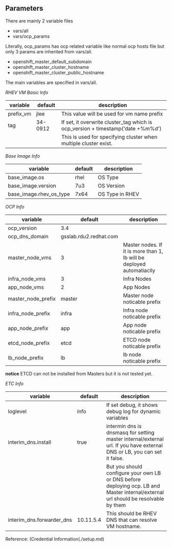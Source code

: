 Parameters
----------

There are mainly 2 variable files
- vars/all
- vars/ocp_params

Literally, ocp_params has ocp related variable like normal ocp hosts file but only 3 params are inherited from vars/all.
- openshift_master_default_subdomain
- openshift_master_cluster_hostname
- openshift_master_cluster_public_hostname

The main variables are specified in vars/all.

*RHEV VM Basic Info*

| variable| default | description |
|---------|---------|-------------|
|prefix_vm|  jlee   | This value will be used for vm name prefix                                     |
|tag      | 34-0912 | If set, it overwrite cluster_tag which is ocp_version + timestamp('date +%m%d')|
|         |         | This is used for specifying cluster when multiple cluster exist.               |


*Base Image Info*

|       variable        | default | description |
|-----------------------|---------|-------------|
|base_image.os          |   rhel  |  OS Type    |           
|base_image.version     |   7u3   |  OS Version |
|base_image.rhev_os_type|   7x64  |  OS Type in RHEV|


*OCP Info*

|     variable     | default | description |
|------------------|---------|-------------|
|ocp_version       | 3.4     |                                                                      |
|ocp_dns_domain    | gsslab.rdu2.redhat.com|                                                        | 
|master_node_vms   | 3       | Master nodes. If it is more than 1, lb will be deployed automatiaclly|
|infra_node_vms    | 3       | Infra Nodes                                                          | 
|app_node_vms      | 2       | App Nodes                                                            | 
|master_node_prefix| master  | Master node noticable prefix                                         |
|infra_node_prefix | infra   | Infra node noticable prefix                                          |
|app_node_prefix   | app     | App node noticable prefix                                            |
|etcd_node_prefix  | etcd    | ETCD node noticable prefix                                           |
|lb_node_prefix    | lb      | lb node noticable prefix                                             |

**notice**
ETCD can not be installed from Masters but it is not tested yet.


*ETC Info*

|         variable        | default   | description |
|-------------------------|-----------|-------------|
|loglevel                 | info      | If set debug, it shows debug log for dynamic variables|
|interim_dns.install      | true      | intermin dns is dnsmasq for setting master internal/external url. If you have external DNS or LB, you can set it false.|
|                         |           | But you should configure your own LB or DNS before deploying ocp. LB and Master internal/external url should be resolvable by them|
|interim_dns.forwarder_dns| 10.11.5.4 | This should be RHEV DNS that can resolve VM hostname.|




Reference: (Credential Information(./setup.md) 

